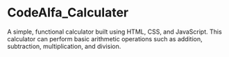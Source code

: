 # CodeAlfa_Calculater
A simple, functional calculator built using HTML, CSS, and JavaScript. This calculator can perform basic arithmetic operations such as addition, subtraction, multiplication, and division.
